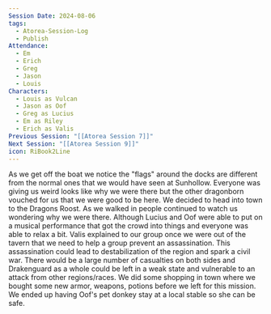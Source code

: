 ```yaml
---
Session Date: 2024-08-06
tags:
  - Atorea-Session-Log
  - Publish
Attendance:
  - Em
  - Erich
  - Greg
  - Jason
  - Louis
Characters:
  - Louis as Vulcan
  - Jason as Oof
  - Greg as Lucius
  - Em as Riley
  - Erich as Valis
Previous Session: "[[Atorea Session 7]]"
Next Session: "[[Atorea Session 9]]"
icon: RiBook2Line
---
```

As we get off the boat we notice the "flags" around the docks are different from the normal ones that we would have seen at Sunhollow. Everyone was giving us weird looks like why we were there but the other dragonborn vouched for us that we were good to be here. We decided to head into town to the Dragons Roost. As we walked in people continued to watch us wondering why we were there. Although Lucius and Oof were able to put on a musical performance that got the crowd into things and everyone was able to relax a bit. Valis explained to our group once we were out of the tavern that we need to help a group prevent an assassination. This assassination could lead to destabilization of the region and spark a civil war. There would be a large number of casualties on both sides and Drakenguard as a whole could be left in a weak state and vulnerable to an attack from other regions/races. We did some shopping in town where we bought some new armor, weapons, potions before we left for this mission. We ended up having Oof's pet donkey stay at a local stable so she can be safe. 



